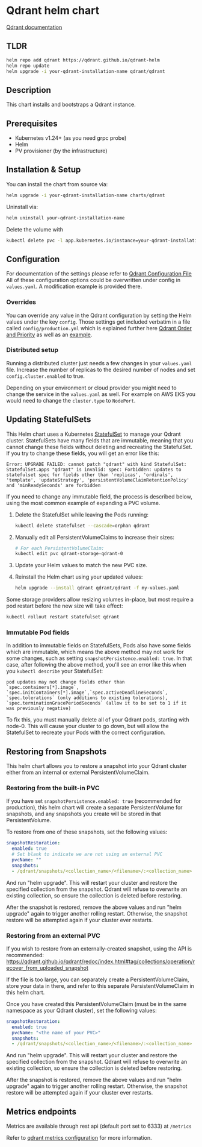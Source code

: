 # Qdrant helm chart

[Qdrant documentation](https://qdrant.tech/documentation/)

## TLDR

```bash
helm repo add qdrant https://qdrant.github.io/qdrant-helm
helm repo update
helm upgrade -i your-qdrant-installation-name qdrant/qdrant
```

## Description

This chart installs and bootstraps a Qdrant instance.

## Prerequisites

- Kubernetes v1.24+ (as you need grpc probe)
- Helm
- PV provisioner (by the infrastructure)

## Installation & Setup

You can install the chart from source via:

```bash
helm upgrade -i your-qdrant-installation-name charts/qdrant
```

Uninstall via:

```bash
helm uninstall your-qdrant-installation-name
```

Delete the volume with

```bash
kubectl delete pvc -l app.kubernetes.io/instance=your-qdrant-installation-name
```

## Configuration

For documentation of the settings please refer to [Qdrant Configuration File](https://github.com/qdrant/qdrant/blob/master/config/config.yaml)
All of these configuration options could be overwritten under config in `values.yaml`.
A modification example is provided there.

### Overrides

You can override any value in the Qdrant configuration by setting the Helm values under the key `config`. Those settings get included verbatim in a file called `config/production.yml` which is explained further here [Qdrant Order and Priority](https://qdrant.tech/documentation/guides/configuration/#order-and-priority) as well as an [example](https://github.com/qdrant/qdrant-helm/blob/b0bb6fc6d3eb9c0813c79bb5a78dc21aebc2b81d/charts/qdrant/values.yaml#L140).

### Distributed setup

Running a distributed cluster just needs a few changes in your `values.yaml` file.
Increase the number of replicas to the desired number of nodes and set `config.cluster.enabled` to true.

Depending on your environment or cloud provider you might need to change the service in the `values.yaml` as well.
For example on AWS EKS you would need to change the `cluster.type` to `NodePort`.

## Updating StatefulSets

This Helm chart uses a Kubernetes [StatefulSet](https://kubernetes.io/docs/concepts/workloads/controllers/statefulset/) to manage your Qdrant cluster. StatefulSets have many fields that are immutable, meaning that you cannot change these fields without deleting and recreating the StatefulSet. If you try to change these fields, you will get an error like this:

```
Error: UPGRADE FAILED: cannot patch "qdrant" with kind StatefulSet: StatefulSet.apps "qdrant" is invalid: spec: Forbidden: updates to statefulset spec for fields other than 'replicas', 'ordinals', 'template', 'updateStrategy', 'persistentVolumeClaimRetentionPolicy' and 'minReadySeconds' are forbidden
```

If you need to change any immutable field, the process is described below, using the most common example of expanding a PVC volume.

1. Delete the StatefulSet while leaving the Pods running:

    ```bash
    kubectl delete statefulset --cascade=orphan qdrant
    ```

2. Manually edit all PersistentVolumeClaims to increase their sizes:

    ```bash
    # For each PersistentVolumeClaim:
    kubectl edit pvc qdrant-storage-qdrant-0
    ```

3. Update your Helm values to match the new PVC size.
4. Reinstall the Helm chart using your updated values:

    ```bash
    helm upgrade --install qdrant qdrant/qdrant -f my-values.yaml
    ```

Some storage providers allow resizing volumes in-place, but most require a pod restart before the new size will take effect:

```bash
kubectl rollout restart statefulset qdrant
```

### Immutable Pod fields

In addition to immutable fields on StatefulSets, Pods also have some fields which are immutable, which means the above method may not work for some changes, such as setting `snapshotPersistence.enabled: true`. In that case, after following the above method, you'll see an error like this when you `kubectl describe` your StatefulSet:

```
pod updates may not change fields other than `spec.containers[*].image`,
`spec.initContainers[*].image`,`spec.activeDeadlineSeconds`,
`spec.tolerations` (only additions to existing tolerations),
`spec.terminationGracePeriodSeconds` (allow it to be set to 1 if it was previously negative)
```

To fix this, you must manually delete all of your Qdrant pods, starting with node-0. This will cause your cluster to go down, but will allow the StatefulSet to recreate your Pods with the correct configuration.

## Restoring from Snapshots

This helm chart allows you to restore a snapshot into your Qdrant cluster either from an internal or external PersistentVolumeClaim.

### Restoring from the built-in PVC

If you have set `snapshotPersistence.enabled: true` (recommended for production), this helm chart will create a separate PersistentVolume for snapshots, and any snapshots you create will be stored in that PersistentVolume.

To restore from one of these snapshots, set the following values:

```yaml
snapshotRestoration:
  enabled: true
  # Set blank to indicate we are not using an external PVC
  pvcName: ""
  snapshots:
  - /qdrant/snapshots/<collection_name>/<filename>/:<collection_name>
```

And run "helm upgrade". This will restart your cluster and restore the specified collection from the snapshot. Qdrant will refuse to overwrite an existing collection, so ensure the collection is deleted before restoring.

After the snapshot is restored, remove the above values and run "helm upgrade" again to trigger another rolling restart. Otherwise, the snapshot restore will be attempted again if your cluster ever restarts.

### Restoring from an external PVC

If you wish to restore from an externally-created snapshot, using the API is recommended: https://qdrant.github.io/qdrant/redoc/index.html#tag/collections/operation/recover_from_uploaded_snapshot

If the file is too large, you can separately create a PersistentVolumeClaim, store your data in there, and refer to this separate PersistentVolumeClaim in this helm chart.

Once you have created this PersistentVolumeClaim (must be in the same namespace as your Qdrant cluster), set the following values:

```yml
snapshotRestoration:
  enabled: true
  pvcName: "<the name of your PVC>"
  snapshots:
  - /qdrant/snapshots/<collection_name>/<filename>/:<collection_name>
```

And run "helm upgrade". This will restart your cluster and restore the specified collection from the snapshot. Qdrant will refuse to overwrite an existing collection, so ensure the collection is deleted before restoring.

After the snapshot is restored, remove the above values and run "helm upgrade" again to trigger another rolling restart. Otherwise, the snapshot restore will be attempted again if your cluster ever restarts.

## Metrics endpoints

Metrics are available through rest api (default port set to 6333) at `/metrics`

Refer to [qdrant metrics configuration](https://qdrant.tech/documentation/telemetry/#metrics) for more information.
